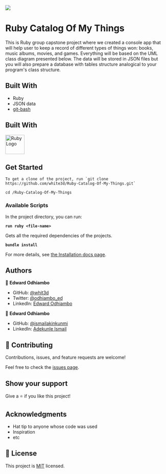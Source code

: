 ![](https://img.shields.io/badge/Microverse-blueviolet)

# Ruby Catalog Of My Things

This is Ruby group capstone project where we created a console app that will help user to keep a record of different types of things won: books, music albums, movies, and games. Everything will be based on the UML class diagram presented below. The data will be stored in JSON files but you will also prepare a database with tables structure analogical to your program's class structure.

## Built With

- Ruby
- JSON data
- [git-bash](https://git-scm.com/downloads)


## Built With

<a href='https://www.ruby-lang.org/en/'><img src='https://external-content.duckduckgo.com/iu/?u=https%3A%2F%2F4.bp.blogspot.com%2F-lvBDcRp_jl8%2FVzRp2rLNttI%2FAAAAAAAAAYs%2F4YivgL8duHktR32feBMVY8kFqe2K2A4sQCLcB%2Fs1600%2Fruby-1212.png&f=1&nofb=1' height='60' alt='Ruby Logo' aria-label='https://www.ruby-lang.org/en/' /></a>

## Get Started
```
To get a clone of the project, run `git clone https://github.com/white3d/Ruby-Catalog-Of-My-Things.git`
```
```
cd /Ruby-Catalog-Of-My-Things
```

### Available Scripts

In the project directory, you can run:

**`run ruby <file-name>`**

Gets all the required dependencies of the projects.

**`bundle install`**


For more details, see [the Installation docs page](https://www.ruby-lang.org/en/).

## Authors


👤 **Edward Odhiambo**

- GitHub: [@whit3d](https://github.com/white3d)
- Twitter: [@odhiambo_ed](https://twitter.com/odhiambo_ed)
- LinkedIn: [Edward Odhiambo](https://www.linkedin.com/in/edward-odhiambo-6a462a21b/)


👤 **Edward Odhiambo**

- GitHub: [@ismailakinkunmi](https://github.com/ismailakinkunmiç)
- LinkedIn: [Adekunle Ismail](https://www.linkedin.com/in/adismail4/)



## 🤝 Contributing

Contributions, issues, and feature requests are welcome!

Feel free to check the [issues page](../../issues/).

## Show your support

Give a ⭐️ if you like this project!

## Acknowledgments

- Hat tip to anyone whose code was used
- Inspiration
- etc

## 📝 License

This project is [MIT](./MIT.md) licensed.
